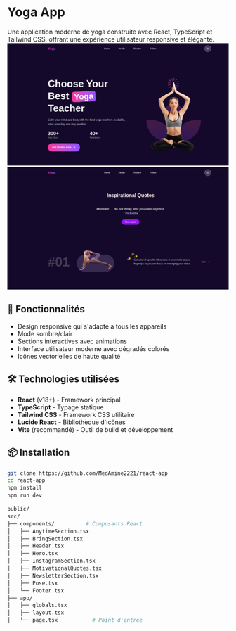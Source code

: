 # Yoga App

Une application moderne de yoga construite avec React, TypeScript et Tailwind CSS, offrant une expérience utilisateur responsive et élégante.
![Yoga Website Banner](public/react-app.png)
![Yoga Website Banner](public/react-app2.png)

## 🚀 Fonctionnalités

- Design responsive qui s'adapte à tous les appareils
- Mode sombre/clair
- Sections interactives avec animations
- Interface utilisateur moderne avec dégradés colorés
- Icônes vectorielles de haute qualité

## 🛠 Technologies utilisées

- **React** (v18+) - Framework principal
- **TypeScript** - Typage statique
- **Tailwind CSS** - Framework CSS utilitaire
- **Lucide React** - Bibliothèque d'icônes
- **Vite** (recommandé) - Outil de build et développement

## 📦 Installation
```bash
git clone https://github.com/MedAmine2221/react-app
cd react-app
npm install
npm run dev
```
```bash
public/
src/
├── components/          # Composants React
│   ├── AnytimeSection.tsx
│   ├── BringSection.tsx
│   ├── Header.tsx
│   ├── Hero.tsx
│   ├── InstagramSection.tsx
│   ├── MotivationalQuotes.tsx
│   ├── NewsletterSection.tsx
│   ├── Pose.tsx
│   └── Footer.tsx
├── app/
│   ├── globals.tsx
│   ├── layout.tsx
│   └── page.tsx           # Point d'entrée
```
